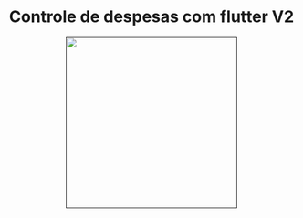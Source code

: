 <h1 align="center" >Controle de despesas com flutter V2</h1>

<p align="center"><a href="" target="_blank"><img src="https://drive.google.com/uc?export=1Wo3Bd3qcjjD3lTk2_j6yFidVFFnpXcaa" width="300"></a></p>
